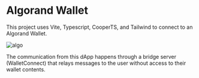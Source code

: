 # Algorand Wallet

This project uses Vite, Typescript, CooperTS, and Tailwind to connect to an Algorand Wallet.

![algo](https://developer.algorand.org/docs/imgs/walletconnect-establishing-connection.png)

The communication from this dApp happens through a bridge server (WalletConnect) that relays messages to the user without access to their wallet contents.
